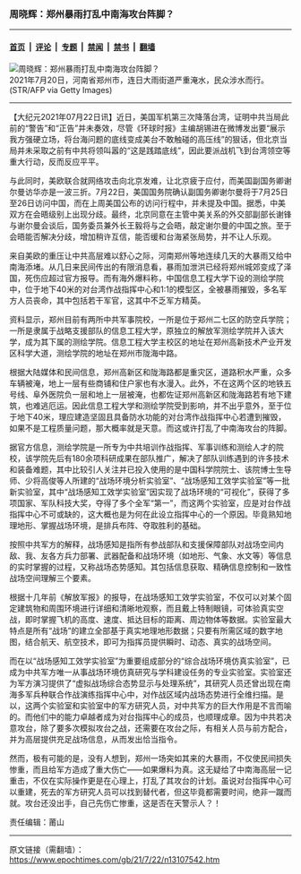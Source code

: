 ### 周晓辉：郑州暴雨打乱中南海攻台阵脚？

---

#### [首页](../../../..?n13107542) &nbsp;|&nbsp; [评论](../../../../../epoch-comment?n13107542) &nbsp;|&nbsp; [专题](../../../../../epoch-special?n13107542) &nbsp;|&nbsp; [禁闻](../../../../../epoch-news?n13107542) &nbsp;|&nbsp; [禁书](../../../../../books?n13107542) &nbsp;|&nbsp; [翻墙](https://github.com/gfw-breaker/nogfw/blob/master/README.md?n13107542)


<div><img alt="周晓辉：郑州暴雨打乱中南海攻台阵脚？" class="attachment-djy_600_400 size-djy_600_400 wp-post-image" src="https://i.epochtimes.com/assets/uploads/2021/07/id13105061-2107211143121528-600x400.jpg"/>
<div class="caption">
 2021年7月20日，河南省郑州市，连日大雨街道严重淹水，民众涉水而行。(STR/AFP via Getty Images)
</div></div><hr/><div class="post_content" id="artbody" itemprop="articleBody">
 <!-- article content begin -->
 <p>
  【大纪元2021年07月22日讯】近日，美国军机第三次降落台湾，证明中共当局此前的“警告”和“正告”并未奏效，尽管《环球时报》主编胡锡进在微博发出要“展示我方强硬立场，将台海问题的底线变成美台不敢触碰的高压线”的狠话，但北京当局并未采取之前有中共将领叫嚣的“这是践踏底线”，因此要派战机飞到台湾领空等重大行动，反而反应平平。
 </p>
 <p>
  与此同时，美欧联合就网络攻击向北京发难，让北京疲于应付，而美国副国务卿谢尔曼访华亦是一波三折。7月22日，美国国务院确认副国务卿谢尔曼将于7月25日至26日访问中国，而在上周美国公布的访问行程中，并未提及中国。据悉，中美双方在会晤级别上出现分歧。最终，北京同意在主管中美关系的外交部副部长谢锋与谢尔曼会谈后，国务委员兼外长王毅将与之会晤，敲定谢尔曼的中国之旅。至于会晤能否解决分歧，增加稍许互信，能否缓和台海紧张局势，并不让人乐观。
 </p>
 <p>
  来自美欧的重压让中共高层难以舒心之际，河南郑州等地连续几天的大暴雨又给中南海添堵。从几日来民间传出的有限消息看，暴雨加泄洪已经将郑州城郊变成了泽国，死伤应超过官方报导。而有海外爆料称，中国信息工程大学下设的测绘学院中，位于地下40米的对台湾作战指挥中心和1:1的模型区，全被暴雨摧毁，多名军方人员丧命，其中包括若干军官，这其中不乏军方精英。
 </p>
 <p>
  资料显示，郑州目前有两所中共军事院校，一所是位于郑州二七区的防空兵学院；一所是隶属于战略支援部队的信息工程大学，原独立的解放军测绘学院并入该大学，成为其下属的测绘学院。信息工程大学主校区的地址在郑州高新技术产业开发区科学大道，测绘学院的地址在郑州市陇海中路。
 </p>
 <p>
  根据大陆媒体和民间信息，郑州高新区和陇海路都是重灾区，道路积水严重，众多车辆被淹，地上一层有些商铺和住户家也有水漫入。此外，不在这两个区的地铁五号线、阜外医院负一层和地上一层被淹，也都佐证郑州高新区和陇海路若有地下建筑，也难逃厄运。因此信息工程大学和测绘学院受到影响，并不出乎意外，至于位于地下40米，理应建造坚固且具备防水功能的对台湾作战指挥中心若遭到摧毁，如果不是工程质量问题，那大概率就是天意。而这或许打乱了中南海攻台的阵脚。
 </p>
 <p>
  据官方信息，测绘学院是一所专为中共培训作战指挥、军事训练和测绘人才的院校，该学院先后有180余项科研成果在部队推广，解决了部队训练遇到的许多技术和装备难题，其中比较引人关注并已投入使用的是中国科学院院士、该院博士生导师、少将高俊等人所建的“战场环境分析实验室”、“战场感知工效学实验室”等一批新实验室，其中“战场感知工效学实验室”因实现了战场环境的“可视化”，获得了多项国家、军队科技大奖，夺得了多个全军“第一”，而这两个实验室，应是对台作战指挥中心不可或缺的，这大概也是为何在此设立指挥中心的一个原因。毕竟熟知地理地形、掌握战场环境，是排兵布阵、夺取胜利的基础。
 </p>
 <p>
  按照中共军方的解释，战场感知是指所有参战部队和支援保障部队对战场空间内敌、我、友各方兵力部署、武器配备和战场环境（如地形、气象、水文等）等信息的实时掌握的过程，又称战场态势感知。其包括信息获取、精确信息控制和一致性战场空间理解三个要素。
 </p>
 <p>
  根据十几年前《解放军报》的报导，在战场感知工效学实验室，不仅可以对某个固定建筑物和周围环境进行详细和清晰地观察，而且戴上特制眼镜，可体验真实空战，即时掌握飞机的高度、速度、抵达目标的距离、周边物体等数据。实验室最大特点是所有“战场”的建立全部基于真实地理地形数据；只要有所需区域的数字地图，结合航天、航空技术，即可为指挥员提供瞬时、动态、真实的战场空间。
 </p>
 <p>
  而在以“战场感知工效学实验室”为重要组成部分的“综合战场环境仿真实验室”，已成为中共军方唯一从事战场环境仿真研究与学科建设任务的专业实验室。实验室还为军方演习提供了“虚拟战场综合态势显示与处理系统”，其研究人员还曾出现在南海多军兵种联合作战演练指挥中心中，对作战区域内战场态势进行全维扫描。是以，这两个实验室和实验室中的军方研究人员，对中共军方的巨大作用是不言而喻的。而他们中的能力卓越者成为对台指挥中心的成员，也顺理成章。因为中共若决意攻台，除了要多次模拟攻台之战，还需要在攻台之际，有相关人员与前方配合，并为高层提供充足战场信息，从而发出恰当指令。
 </p>
 <p>
  然而，极有可能的是，没有人想到，郑州一场突如其来的大暴雨，不仅使民间损失惨重，而且给军方造成了重大伤亡——如果爆料为真。这无疑给了中南海高层一记重击，不仅在实际操作更是在心理上，打乱了其攻台的计划。虽说对台指挥中心可以重建，死去的军方研究人员可以找到替代者，但这毕竟都需要时间，绝非一蹴而就。攻台还没出手，自己先伤亡惨重，这是否在天警示人？！
 </p>
 <p>
  责任编辑：莆山
 </p>
 <!-- article content end -->
 <div id="below_article_ad">
 </div>
</div>


---

原文链接（需翻墙）：https://www.epochtimes.com/gb/21/7/22/n13107542.htm